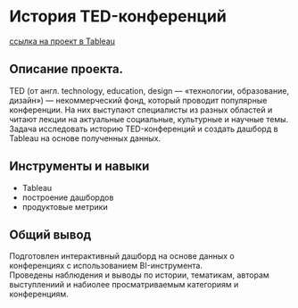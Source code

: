 # История TED-конференций
[ссылка на проект в Tableau](https://public.tableau.com/shared/K5SBD5NB6?:display_count=n&:origin=viz_share_link)

## Описание проекта.
TED (от англ. technology, education, design — «технологии, образование, дизайн») — некоммерческий фонд, который проводит популярные конференции. На них выступают специалисты из разных областей и читают лекции на актуальные социальные, культурные и научные темы.  
Задача исследовать историю TED-конференций и создать дашборд в Tableau на основе полученных данных.

## Инструменты и навыки
- Tableau
- построение дашбордов
- продуктовые метрики

## Общий вывод

Подготовлен интерактивный дашборд на основе данных о конференциях с использованием BI-инструмента.  
Проведены наблюдения и выводы по истории, тематикам, авторам выступлениий и набиолее просматриваемым категориям и конференциям.
